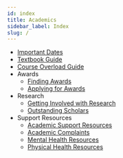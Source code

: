 ```yaml
---
id: index
title: Academics
sidebar_label: Index
slug: /
---
```


-   [Important Dates](/academics/ImportantDates.md)
-   [Textbook Guide](/academics/Textbooks.md)
-   [Course Overload Guide](/academics/course_overload.md)
-   Awards
    -   [Finding Awards](/academics/awards/findingAwards.md)
    -   [Applying for Awards](/academics/awards/awardApplication.md)
-   Research
    -   [Getting Involved with Research](/academics/research/doingresearch.md)
    -   [Outstanding Scholars](/academics/research/outstandingscholars.md)
-   Support Resources
    -   [Academic Support Resources](/academics/support/academicsupport.md)
    -   [Academic Complaints](/academics/support/academiccomplaints.md)
    -   [Mental Health Resources](/academics/support/mentalhealth.md)
    -   [Physical Health Resources](/academics/support/physicalhealth.md)
